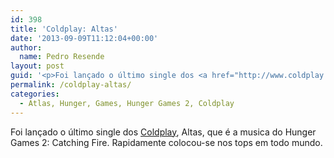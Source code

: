 ```yaml
---
id: 398
title: 'Coldplay: Altas'
date: '2013-09-09T11:12:04+00:00'
author: 
  name: Pedro Resende
layout: post
guid: '<p>Foi lançado o último single dos <a href="http://www.coldplay.com" target="_blank">Coldplay</a>, Altas, que é a musica do Hunger Games 2: Catching Fire. Rapidamente colocou-se nos tops em todo mundo.&nbsp;</p> <iframe width="100%" height="460" src="//www'
permalink: /coldplay-altas/
categories:
  - Atlas, Hunger, Games, Hunger Games 2, Coldplay
---
```

Foi lançado o último single dos <a href="http://www.coldplay.com" target="_blank">Coldplay</a>, Altas, que é a musica do Hunger Games 2: Catching Fire. Rapidamente colocou-se nos tops em todo mundo.&nbsp;

 